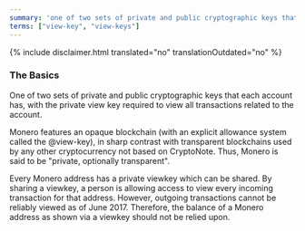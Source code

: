 ```yaml
---
summary: 'one of two sets of private and public cryptographic keys that each account has, with the private view key required to view all transactions related to the account'
terms: ["view-key", "view-keys"]
---
```


{% include disclaimer.html translated="no" translationOutdated="no" %}

### The Basics

One of two sets of private and public cryptographic keys that each account
has, with the private view key required to view all transactions related to
the account.

Monero features an opaque blockchain (with an explicit allowance system
called the @view-key), in sharp contrast with transparent blockchains used
by any other cryptocurrency not based on CryptoNote. Thus, Monero is said to
be "private, optionally transparent".

Every Monero address has a private viewkey which can be shared.  By sharing
a viewkey, a person is allowing access to view every incoming transaction
for that address.  However, outgoing transactions cannot be reliably viewed
as of June 2017. Therefore, the balance of a Monero address as shown via a
viewkey should not be relied upon.
